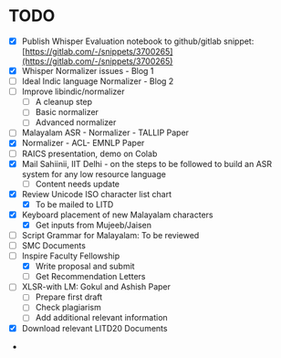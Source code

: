 # TODO



* [x] Publish Whisper Evaluation notebook to  github/gitlab snippet: [https://gitlab.com/-/snippets/3700265](https://gitlab.com/-/snippets/3700265)
* [x] Whisper Normalizer issues - Blog 1
* [ ] Ideal Indic language Normalizer - Blog 2
* [ ] Improve libindic/normalizer
  * [ ] A cleanup step
  * [ ] Basic normalizer
  * [ ] Advanced normalizer
* [ ] Malayalam ASR - Normalizer - TALLIP Paper
* [x] Normalizer - ACL- EMNLP Paper
* [ ] RAICS presentation, demo on Colab
* [x] Mail Sahiinii, IIT Delhi - on the steps to be followed to build an ASR system for any low resource language
  * [ ] Content needs update
* [x] Review Unicode ISO character list chart
  * [x] To be mailed to LITD
* [x] Keyboard placement of new Malayalam characters
  * [x] Get inputs from Mujeeb/Jaisen
* [ ] Script Grammar for Malayalam: To  be reviewed
* [ ] SMC Documents
* [ ] Inspire Faculty Fellowship
  * [x] Write proposal and submit
  * [ ] Get Recommendation Letters
* [ ] XLSR-with LM: Gokul and Ashish Paper
  * [ ] Prepare first draft
  * [ ] Check plagiarism
  * [ ] Add additional relevant information
* [x] Download relevant LITD20 Documents
*
